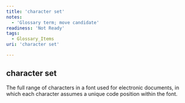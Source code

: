 ```yaml
---
title: 'character set'
notes:
  - 'Glossary term; move candidate'
readiness: 'Not Ready'
tags:
  - Glossary_Items
uri: 'character set'

---
```

## character set

The full range of characters in a font used for electronic documents, in which each character assumes a unique code position within the font.


